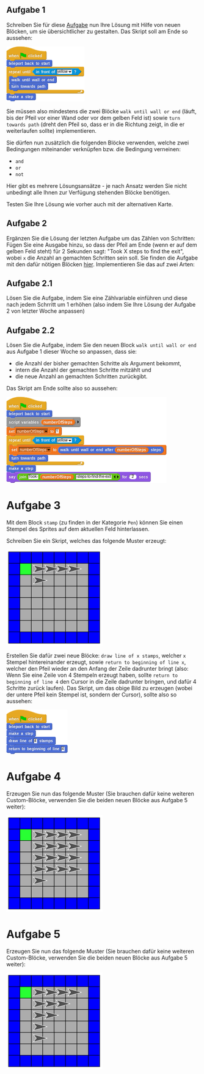 ## Aufgabe 1

Schreiben Sie für diese [Aufgabe](https://snap.berkeley.edu/project?user=piotrdabrowski&project=Prog1-Uebung1.3) nun Ihre Lösung mit Hilfe von neuen Blöcken, um sie übersichtlicher zu gestalten. Das Skript soll am Ende so aussehen:

![Skript für Aufgabe 3](Bilder/uebung3_script.png)

Sie müssen also mindestens die zwei Blöcke `walk until wall or end` (läuft, bis der Pfeil vor einer Wand oder vor dem gelben Feld ist) sowie `turn towards path` (dreht den Pfeil so, dass er in die Richtung zeigt, in die er weiterlaufen sollte) implementieren.

Sie dürfen nun zusätzlich die folgenden Blöcke verwenden, welche zwei Bedingungen miteinander verknüpfen bzw. die Bedingung verneinen:

* `and`
* `or`
* `not`

Hier gibt es mehrere Lösungsansätze - je nach Ansatz werden Sie nicht unbedingt alle Ihnen zur Verfügung stehenden Blöcke benötigen. 

Testen Sie Ihre Lösung wie vorher auch mit der alternativen Karte.

## Aufgabe 2

Ergänzen Sie die Lösung der letzten Aufgabe um das Zählen von Schritten: Fügen Sie eine Ausgabe hinzu, so dass der Pfeil am Ende (wenn er auf dem gelben Feld steht) für 2 Sekunden sagt: "Took X steps to find the exit", wobei `x` die Anzahl an gemachten Schritten sein soll. Sie finden die Aufgabe mit den dafür nötigen Blöcken [hier](https://snap.berkeley.edu/project?user=piotrdabrowski&project=Prog1-Uebung2). Implementieren Sie das auf zwei Arten:

## Aufgabe 2.1

Lösen Sie die Aufgabe, indem Sie eine Zählvariable einführen und diese nach jedem Schrritt um 1 erhöhen (also indem Sie Ihre Lösung der Aufgabe 2 von letzter Woche anpassen)

## Aufgabe 2.2

Lösen Sie die Aufgabe, indem Sie den neuen Block `walk until wall or end` aus Aufgabe 1 dieser Woche so anpassen, dass sie:

* die Anzahl der bisher gemachten Schritte als Argument bekommt,
* intern die Anzahl der gemachten Schritte mitzählt und
* die neue Anzahl an gemachten Schritten zurückgibt.

Das Skript am Ende sollte also so aussehen:

![Skript für Aufgabe 4](Bilder/uebung4_script.png)

# Aufgabe 3

Mit dem Block `stamp` (zu finden in der Kategorie `Pen`) können Sie einen Stempel des Sprites auf dem aktuellen Feld hinterlassen.

Schreiben Sie ein Skript, welches das folgende Muster erzeugt:

![Muster für Aufgabe 5](Bilder/uebung5.png)

Erstellen Sie dafür zwei neue Blöcke: `draw line of x stamps`, welcher `x` Stempel hintereinander erzeugt, sowie `return to beginning of line x`, welcher den Pfeil wieder an den Anfang der Zeile dadrunter bringt (also: Wenn Sie eine Zeile von 4 Stempeln erzeugt haben, sollte `return to beginning of line 4` den Cursor in die Zeile dadrunter bringen, und dafür 4 Schritte zurück laufen). Das Skript, um das obige Bild zu erzeugen (wobei der untere Pfeil kein Stempel ist, sondern der Cursor), sollte also so aussehen:

![Skript für Aufgabe 5](Bilder/uebung5_script.png)

# Aufgabe 4

Erzeugen Sie nun das folgende Muster (Sie brauchen dafür keine weiteren Custom-Blöcke, verwenden Sie die beiden neuen Blöcke aus Aufgabe 5 weiter):

![Muster für Aufgabe 6](Bilder/uebung6.png)


# Aufgabe 5

Erzeugen Sie nun das folgende Muster (Sie brauchen dafür keine weiteren Custom-Blöcke, verwenden Sie die beiden neuen Blöcke aus Aufgabe 5 weiter):

![Muster für Aufgabe 7](Bilder/uebung7.png)
